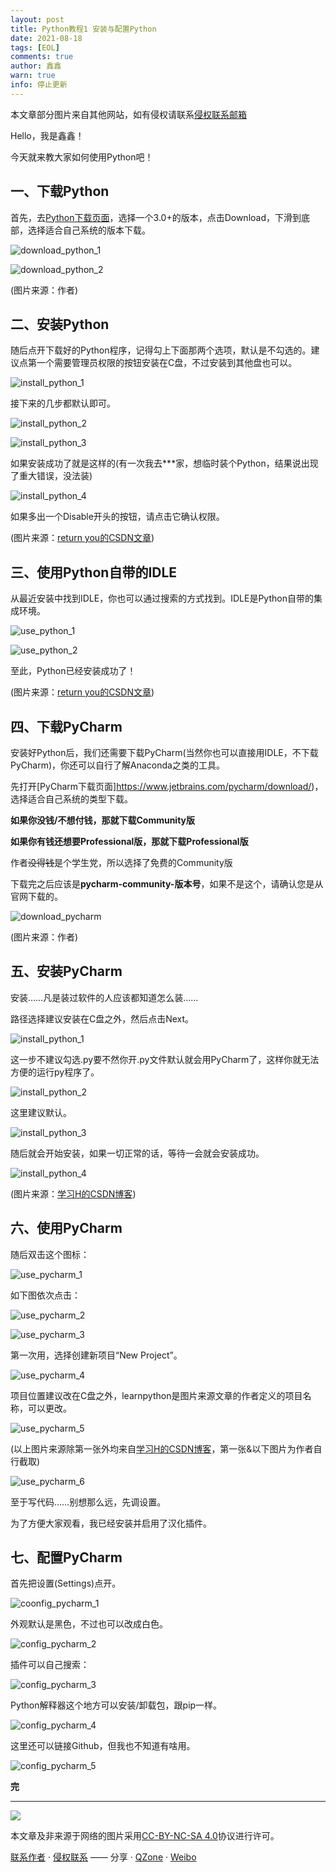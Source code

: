 ```yaml
---
layout: post
title: Python教程1 安装与配置Python
date: 2021-08-18
tags: [EOL]
comments: true
author: 鑫鑫
warn: true
info: 停止更新
---
```


本文章部分图片来自其他网站，如有侵权请联系[侵权联系邮箱](mailto:tort@xinxin2021.tk)

Hello，我是鑫鑫！

今天就来教大家如何使用Python吧！

## 一、下载Python

首先，去[Python下载页面](https://www.python.org/downloads)，选择一个3.0+的版本，点击Download，下滑到底部，选择适合自己系统的版本下载。

![download_python_1](https://user-images.githubusercontent.com/82391092/130014960-21fa1cca-61c3-4f18-ba22-9a78f2723b36.png)

![download_python_2](https://user-images.githubusercontent.com/82391092/130014971-419a14ea-a356-449a-b4dd-34fb0e17b678.png)

(图片来源：作者)

## 二、安装Python

随后点开下载好的Python程序，记得勾上下面那两个选项，默认是不勾选的。建议点第一个需要管理员权限的按钮安装在C盘，不过安装到其他盘也可以。

![install_python_1](https://user-images.githubusercontent.com/82391092/130014871-cb96f5e9-cd5b-4d0d-ad90-e0732bceb784.png)

接下来的几步都默认即可。

![install_python_2](https://user-images.githubusercontent.com/82391092/130016445-27d6b5cc-c524-4d2d-8768-ae0c67cb2436.png)

![install_python_3](https://user-images.githubusercontent.com/82391092/130016908-dd35edea-2317-4070-81fa-52cd2441a339.png)

如果安装成功了就是这样的(有一次我去\*\*\*家，想临时装个Python，结果说出现了重大错误，没法装)

![install_python_4](https://user-images.githubusercontent.com/82391092/130016934-0f907b99-701e-4b56-b024-a22d48eaabfe.png)

如果多出一个Disable开头的按钮，请点击它确认权限。

(图片来源：[return you的CSDN文章](https://blog.csdn.net/qq_53045284/article/details/118676823))

## 三、使用Python自带的IDLE

从最近安装中找到IDLE，你也可以通过搜索的方式找到。IDLE是Python自带的集成环境。

![use_python_1](https://user-images.githubusercontent.com/82391092/130017640-3dd18c68-b536-43a8-9942-04ec50ab8979.png)

![use_python_2](https://user-images.githubusercontent.com/82391092/130017733-598a3bfc-10c2-4368-afd7-3defa637ed58.png)

至此，Python已经安装成功了！

(图片来源：[return you的CSDN文章](https://blog.csdn.net/qq_53045284/article/details/118676823))

## 四、下载PyCharm

安装好Python后，我们还需要下载PyCharm(当然你也可以直接用IDLE，不下载PyCharm)，你还可以自行了解Anaconda之类的工具。

先打开[PyCharm下载页面]https://www.jetbrains.com/pycharm/download/)，选择适合自己系统的类型下载。

**如果你没钱/不想付钱，那就下载Community版**

**如果你有钱还想要Professional版，那就下载Professional版**

作者~~没得钱~~是个学生党，所以选择了免费的Community版

下载完之后应该是**pycharm-community-版本号**，如果不是这个，请确认您是从官网下载的。

![download_pycharm](https://user-images.githubusercontent.com/82391092/130038188-075d954d-1753-4f18-b816-5a40722c34cc.png)

(图片来源：作者)

## 五、安装PyCharm

安装……凡是装过软件的人应该都知道怎么装……

路径选择建议安装在C盘之外，然后点击Next。

![install_python_1](https://user-images.githubusercontent.com/82391092/130214320-32a9223d-51d2-4ad4-954b-8311bcb5da8d.png)

这一步不建议勾选.py要不然你开.py文件默认就会用PyCharm了，这样你就无法方便的运行py程序了。

![install_python_2](https://user-images.githubusercontent.com/82391092/130214328-68ffdbb3-1ce2-468c-b36e-0ef4616206a2.png)

这里建议默认。

![install_python_3](https://user-images.githubusercontent.com/82391092/130214647-dade1994-805a-4dca-ad1e-31e19ceb6fca.png)

随后就会开始安装，如果一切正常的话，等待一会就会安装成功。

![install_python_4](https://user-images.githubusercontent.com/82391092/130214796-53d6480d-7444-487e-bffe-1057e9d8b418.png)

(图片来源：[学习H的CSDN博客](https://blog.csdn.net/qq_50598558/article/details/115611398))

## 六、使用PyCharm

随后双击这个图标：

![use_pycharm_1](https://user-images.githubusercontent.com/82391092/130215247-a379c702-433a-43fc-9961-0b89d2768ede.png)

如下图依次点击：

![use_pycharm_2](https://user-images.githubusercontent.com/82391092/130215446-d5fc8f72-71ac-4460-ae3d-d963c026f563.png)

![use_pycharm_3](https://user-images.githubusercontent.com/82391092/130215561-46963df7-f502-4400-8d42-c7cc7d23c5ee.png)

第一次用，选择创建新项目“New Project”。

![use_pycharm_4](https://user-images.githubusercontent.com/82391092/130215761-66b45bd6-d4ca-4336-b9f8-f4f003d16a4f.png)

项目位置建议改在C盘之外，learnpython是图片来源文章的作者定义的项目名称，可以更改。

![use_pycharm_5](https://user-images.githubusercontent.com/82391092/130216379-cbaf03c1-3144-4447-aba3-7d018c42fccf.png)

(以上图片来源除第一张外均来自[学习H的CSDN博客](https://blog.csdn.net/qq_50598558/article/details/115611398)，第一张&以下图片为作者自行截取)

![use_pycharm_6](https://user-images.githubusercontent.com/82391092/130598598-db15acf4-31bd-4a7e-a984-e7400098db7c.png)

至于写代码……别想那么远，先调设置。

为了方便大家观看，我已经安装并启用了汉化插件。

## 七、配置PyCharm

首先把设置(Settings)点开。

![coonfig_pycharm_1](https://user-images.githubusercontent.com/82391092/139573457-a26f103b-0fbb-4021-bfee-d95d3a12da14.png)

外观默认是黑色，不过也可以改成白色。

![config_pycharm_2](https://user-images.githubusercontent.com/82391092/139573550-35baf350-12bb-41db-8cb8-d251e27310af.png)

插件可以自己搜索：

![config_pycharm_3](https://user-images.githubusercontent.com/82391092/139573569-50dcbe5f-80e7-45ec-a307-ac07bc380090.png)

Python解释器这个地方可以安装/卸载包，跟pip一样。

![config_pycharm_4](https://user-images.githubusercontent.com/82391092/139573604-4a3ab8c7-c44f-4028-bfe5-a231ca6627e6.png)

这里还可以链接Github，但我也不知道有啥用。

![config_pycharm_5](https://user-images.githubusercontent.com/82391092/139573625-c9da90b9-8795-4afc-b3f5-b9a022089b4f.png)

**完**

---

[![](https://licensebuttons.net/l/by-nc-sa/3.0/88x31.png)](https://creativecommons.org/licenses/by-nc-sa/4.0/)

本文章及非来源于网络的图片采用[CC-BY-NC-SA 4.0](https://creativecommons.org/licenses/by-nc-sa/4.0/)协议进行许可。

[联系作者](mailto:blog@xinxin2021.tk) · [侵权联系](mailto:tort@xinxin2021.tk) —— 分享 · [QZone](https://sns.qzone.qq.com/cgi-bin/qzshare/cgi_qzshare_onekey?url=https%3A%2F%2Fblog.xinxin2021.tk%2Fpython_1%2F&title=Python%E6%95%99%E7%A8%8B1+%E5%AE%89%E8%A3%85%E4%B8%8E%E9%85%8D%E7%BD%AEPython&site=%E9%91%AB%E5%8D%9A%E5%AE%A2%0D%0A) · [Weibo](https://service.weibo.com/share/share.php?url=https%3A%2F%2Fblog.xinxin2021.tk%2Fpython_1%2F&count=1&title=Python%E6%95%99%E7%A8%8B1+%E5%AE%89%E8%A3%85%E4%B8%8E%E9%85%8D%E7%BD%AEPython&language=zh_cn)

